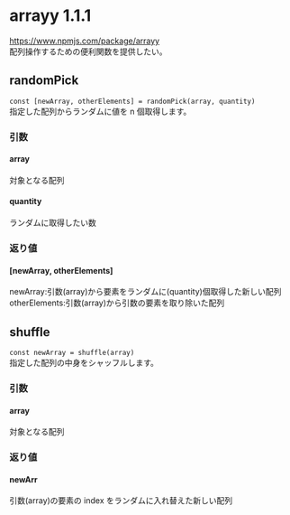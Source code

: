 # arrayy 1.1.1

https://www.npmjs.com/package/arrayy
<br >
配列操作するための便利関数を提供したい。
<br >

## randomPick

`const [newArray, otherElements] = randomPick(array, quantity)`
<br >
指定した配列からランダムに値を n 個取得します。
<br >

### 引数

#### array

対象となる配列

#### quantity

ランダムに取得したい数

### 返り値

#### [newArray, otherElements]

newArray:引数(array)から要素をランダムに(quantity)個取得した新しい配列
<br />
otherElements:引数(array)から引数の要素を取り除いた配列

## shuffle

`const newArray = shuffle(array)`
<br >
指定した配列の中身をシャッフルします。
<br >

### 引数

#### array

対象となる配列

### 返り値

#### newArr

引数(array)の要素の index をランダムに入れ替えた新しい配列
